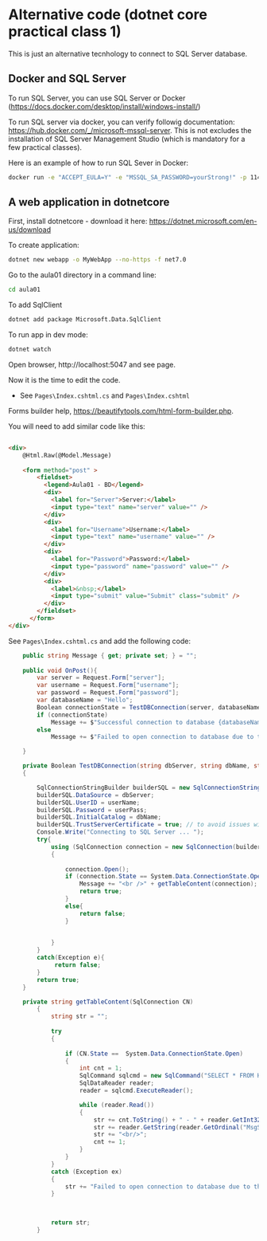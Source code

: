 # Alternative code (dotnet core practical class 1)

This is just an alternative tecnhology to connect to SQL Server database. 

## Docker and SQL Server

To run SQL Server, you can use SQL Server or Docker (https://docs.docker.com/desktop/install/windows-install/) 

To run SQL server via docker, you can verify followig documentation: https://hub.docker.com/_/microsoft-mssql-server. 
This is not excludes the installation of SQL Server Management Studio (which is mandatory for a few practical classes).

Here is an example of how to run SQL Sever in Docker: 

```bash 
docker run -e "ACCEPT_EULA=Y" -e "MSSQL_SA_PASSWORD=yourStrong!" -p 11433:1433 -d mcr.microsoft.com/mssql/server:2022-latest
```

## A web application in dotnetcore 

First, install dotnetcore - download it here: https://dotnet.microsoft.com/en-us/download

To create application:

```bash 
dotnet new webapp -o MyWebApp --no-https -f net7.0
```

Go to the aula01 directory in a command line:

```bash 
cd aula01
```
To add SqlClient

```bash 
dotnet add package Microsoft.Data.SqlClient
```

To run app in dev mode:

```bash 
dotnet watch 
```

Open browser,  http://localhost:5047 and see page.


Now it is the time to edit the code. 

- See `Pages\Index.cshtml.cs` and `Pages\Index.cshtml`

Forms builder help, https://beautifytools.com/html-form-builder.php.

You will need to add similar code like this:

```html

<div>
    @Html.Raw(@Model.Message)
  
    <form method="post" >
        <fieldset>
          <legend>Aula01 - BD</legend>
          <div>
            <label for="Server">Server:</label>
            <input type="text" name="server" value="" />
          </div>
          <div>
            <label for="Username">Username:</label>
            <input type="text" name="username" value="" />
          </div>
          <div>
            <label for="Password">Password:</label>
            <input type="password" name="password" value="" />
          </div>
          <div>
            <label>&nbsp;</label>
            <input type="submit" value="Submit" class="submit" />
          </div>
        </fieldset>
      </form>
</div>
```


 See `Pages\Index.cshtml.cs` and add the following code: 

```csharp 
    public string Message { get; private set; } = "";
    
    public void OnPost(){
        var server = Request.Form["server"];
        var username = Request.Form["username"];
        var password = Request.Form["password"];
        var databaseName = "Hello";
        Boolean connectionState = TestDBConnection(server, databaseName, username, password);
        if (connectionState)
            Message += $"Successful connection to database {databaseName} on the {server}" ;
        else
            Message += $"Failed to open connection to database due to the error";

    }

    private Boolean TestDBConnection(string dbServer, string dbName, string userName, string userPass)
    {

        SqlConnectionStringBuilder builderSQL = new SqlConnectionStringBuilder();
        builderSQL.DataSource = dbServer;  
        builderSQL.UserID = userName;    
        builderSQL.Password = userPass; 
        builderSQL.InitialCatalog = dbName;
        builderSQL.TrustServerCertificate = true; // to avoid issues with SSL (only for dev purposes).
        Console.Write("Connecting to SQL Server ... ");
        try{
            using (SqlConnection connection = new SqlConnection(builderSQL.ConnectionString))
            {
    
                connection.Open();
                if (connection.State == System.Data.ConnectionState.Open) {
                    Message += "<br />" + getTableContent(connection);
                    return true;
                }
                else{
                    return false;
                }

                
            }
        }
        catch(Exception e){
             return false;
        }
        return true;
    }

    private string getTableContent(SqlConnection CN)
        {
            string str = "";
         
            try
            {
                
                if (CN.State ==  System.Data.ConnectionState.Open)
                {
                    int cnt = 1;
                    SqlCommand sqlcmd = new SqlCommand("SELECT * FROM Hello", CN);
                    SqlDataReader reader;
                    reader = sqlcmd.ExecuteReader();

                    while (reader.Read())
                    {
                        str += cnt.ToString() + " - " + reader.GetInt32(reader.GetOrdinal("MsgID")) + ", ";
                        str += reader.GetString(reader.GetOrdinal("MsgSubject"));
                        str += "<br/>";
                        cnt += 1;
                    }
                }
            }
            catch (Exception ex)
            {
                str += "Failed to open connection to database due to the error ";
            }

  

            return str;
        }
```
